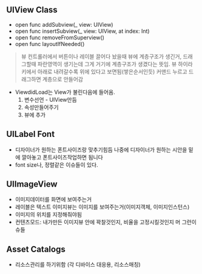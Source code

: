 ## UIView Class	- open func addSubview(_ view: UIView)- open func insertSubview(_ view: UIView, at index: Int)- open func removeFromSuperview()- open func layoutIfNeeded()

> 뷰 컨트롤러에서 버튼이나 레이블 끌어다 놨을때 뷰에 계층구조가 생긴거, 드래그할때 파란영역이 생기는데 그게 거기에 계층구조가 생겼다는 뜻임. 뷰 하이라키에서 아래로 내려갈수록 위에 있다고 보면됨(쌓은순서인듯) 커맨드 누르고 드래그하면 계층으로 안들어감
> 

- ViewdidLoad는 View가 불린다음에 들어옴.
	1. 변수선언 - UIView만듬
	2. 속성만들어주기
	3. 뷰에 추가


## UILabel Font
- 디자이너가 원하는 폰트사이즈랑 맞추기힘듬 나중에 디자이너가 원하는 시안을 밑에 깔아놓고 폰트사이즈작업하면 됨니다
- font size나, 정렬같은 이슈들이 있다.


## UIImageView
- 이미지데이터를 화면에 보여주는거
- 레이블은 텍스트 이미지뷰는 이미지를 보여주는거(이미지객체, 이미지인스턴스)
- 이미지의 위치를 지정해줘야됨
- 컨텐츠모드: 내가만든 이미지뷰 안에 꽉찰것인지, 비율을 고정시킬것인지 머 그런이슈들

## Asset Catalogs
- 리소스관리를 하기위함 (각 디바이스 대응용, 리소스매칭)
